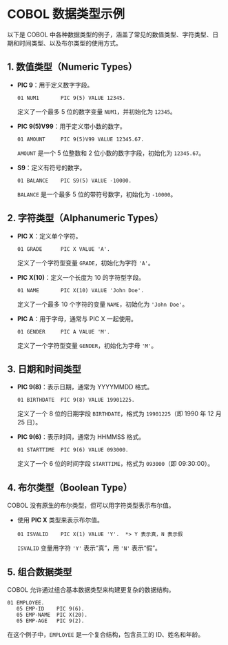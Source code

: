 # COBOL 数据类型示例

以下是 COBOL 中各种数据类型的例子，涵盖了常见的数值类型、字符类型、日期和时间类型、以及布尔类型的使用方式。

## 1. 数值类型（Numeric Types）

- **PIC 9**：用于定义数字字段。
  
  ```cobol
  01 NUM1       PIC 9(5) VALUE 12345.
  ```

  定义了一个最多 5 位的数字变量 `NUM1`，并初始化为 `12345`。

- **PIC 9(5)V99**：用于定义带小数的数字。
  
  ```cobol
  01 AMOUNT     PIC 9(5)V99 VALUE 12345.67.
  ```

  `AMOUNT` 是一个 5 位整数和 2 位小数的数字字段，初始化为 `12345.67`。

- **S9**：定义有符号的数字。
  
  ```cobol
  01 BALANCE    PIC S9(5) VALUE -10000.
  ```

  `BALANCE` 是一个最多 5 位的带符号数字，初始化为 `-10000`。

## 2. 字符类型（Alphanumeric Types）

- **PIC X**：定义单个字符。
  
  ```cobol
  01 GRADE      PIC X VALUE 'A'.
  ```

  定义了一个字符型变量 `GRADE`，初始化为字符 `'A'`。

- **PIC X(10)**：定义一个长度为 10 的字符型字段。
  
  ```cobol
  01 NAME       PIC X(10) VALUE 'John Doe'.
  ```

  定义了一个最多 10 个字符的变量 `NAME`，初始化为 `'John Doe'`。

- **PIC A**：用于字母，通常与 PIC X 一起使用。
  
  ```cobol
  01 GENDER     PIC A VALUE 'M'.
  ```

  定义了一个字符型变量 `GENDER`，初始化为字母 `'M'`。

## 3. 日期和时间类型

- **PIC 9(8)**：表示日期，通常为 YYYYMMDD 格式。
  
  ```cobol
  01 BIRTHDATE  PIC 9(8) VALUE 19901225.
  ```

  定义了一个 8 位的日期字段 `BIRTHDATE`，格式为 `19901225`（即 1990 年 12 月 25 日）。

- **PIC 9(6)**：表示时间，通常为 HHMMSS 格式。
  
  ```cobol
  01 STARTTIME  PIC 9(6) VALUE 093000.
  ```

  定义了一个 6 位的时间字段 `STARTTIME`，格式为 `093000`（即 09:30:00）。

## 4. 布尔类型（Boolean Type）

COBOL 没有原生的布尔类型，但可以用字符类型表示布尔值。

- 使用 **PIC X** 类型来表示布尔值。
  
  ```cobol
  01 ISVALID    PIC X(1) VALUE 'Y'.  *> Y 表示真，N 表示假
  ```

  `ISVALID` 变量用字符 `'Y'` 表示“真”，用 `'N'` 表示“假”。

## 5. 组合数据类型

COBOL 允许通过组合基本数据类型来构建更复杂的数据结构。

```cobol
01 EMPLOYEE.
   05 EMP-ID    PIC 9(6).
   05 EMP-NAME  PIC X(20).
   05 EMP-AGE   PIC 9(2).
```

在这个例子中，`EMPLOYEE` 是一个复合结构，包含员工的 ID、姓名和年龄。
